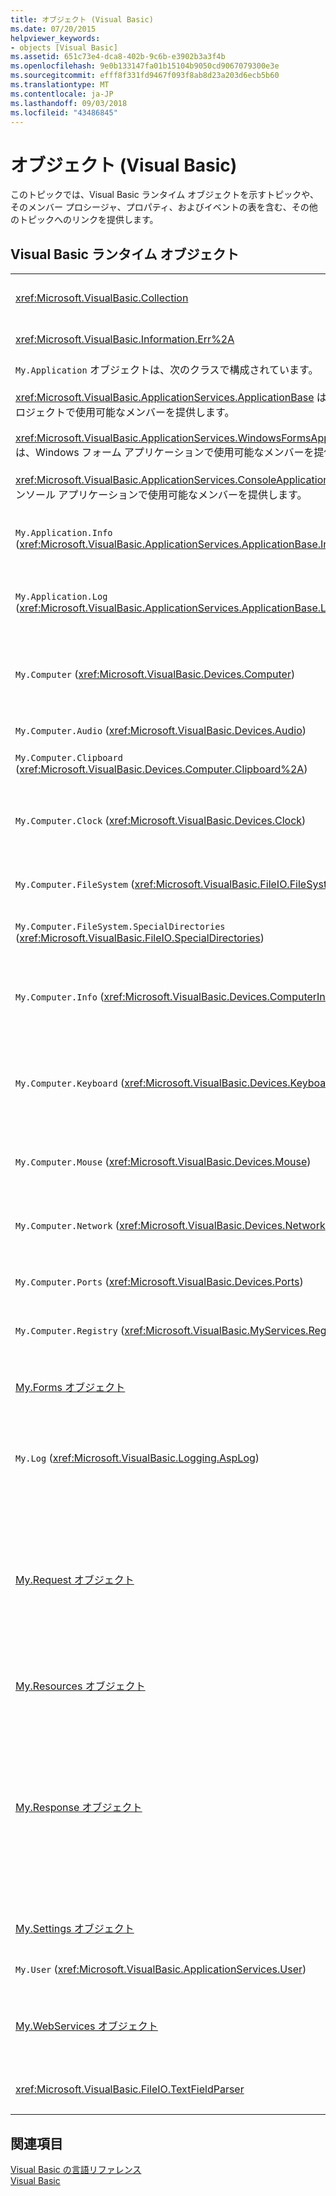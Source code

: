 ```yaml
---
title: オブジェクト (Visual Basic)
ms.date: 07/20/2015
helpviewer_keywords:
- objects [Visual Basic]
ms.assetid: 651c73e4-dca8-402b-9c6b-e3902b3a3f4b
ms.openlocfilehash: 9e0b133147fa01b15104b9050cd9067079300e3e
ms.sourcegitcommit: efff8f331fd9467f093f8ab8d23a203d6ecb5b60
ms.translationtype: MT
ms.contentlocale: ja-JP
ms.lasthandoff: 09/03/2018
ms.locfileid: "43486845"
---
```

# <a name="objects-visual-basic"></a>オブジェクト (Visual Basic)
このトピックでは、Visual Basic ランタイム オブジェクトを示すトピックや、そのメンバー プロシージャ、プロパティ、およびイベントの表を含む、その他のトピックへのリンクを提供します。  
  
## <a name="visual-basic-run-time-objects"></a>Visual Basic ランタイム オブジェクト  
  
|||  
|---|---|  
|<xref:Microsoft.VisualBasic.Collection>|単一のオブジェクトとして関連するアイテムのグループを表示するための便利な方法を提供します。|  
|<xref:Microsoft.VisualBasic.Information.Err%2A>|ランタイム エラーに関する情報を格納します。|  
|`My.Application` オブジェクトは、次のクラスで構成されています。<br /><br /> <xref:Microsoft.VisualBasic.ApplicationServices.ApplicationBase> は、すべてのプロジェクトで使用可能なメンバーを提供します。<br /><br /> <xref:Microsoft.VisualBasic.ApplicationServices.WindowsFormsApplicationBase> は、Windows フォーム アプリケーションで使用可能なメンバーを提供します。<br /><br /> <xref:Microsoft.VisualBasic.ApplicationServices.ConsoleApplicationBase> は、コンソール アプリケーションで使用可能なメンバーを提供します。|現在のアプリケーションまたは DLL にのみ関連付けられているデータを提供します。 システム レベル以外の情報は、`My.Application` に変更される可能性があります。<br /><br /> 一部のメンバーは、Windows フォームまたはコンソール アプリケーションでのみ使用できます。|  
|`My.Application.Info` (<xref:Microsoft.VisualBasic.ApplicationServices.ApplicationBase.Info%2A>)|バージョン番号、説明、読み込まれたアセンブリなど、アプリケーションに関する情報を取得するためにプロパティを提供します。|  
|`My.Application.Log` (<xref:Microsoft.VisualBasic.ApplicationServices.ApplicationBase.Log%2A>)|イベントと例外の情報をアプリケーションのログ リスナーに書き込むためのプロパティとメソッドを提供します。|  
|`My.Computer` (<xref:Microsoft.VisualBasic.Devices.Computer>)|オーディオ、時計、キーボード、ファイル システムなどのコンピューター コンポーネントを操作するためのプロパティを提供します。|  
|`My.Computer.Audio` (<xref:Microsoft.VisualBasic.Devices.Audio>)|サウンドを再生するためのメソッドを提供します。|  
|`My.Computer.Clipboard` (<xref:Microsoft.VisualBasic.Devices.Computer.Clipboard%2A>)|クリップボードを操作するためのメソッドを提供します。|  
|`My.Computer.Clock` (<xref:Microsoft.VisualBasic.Devices.Clock>)|システム クロックから現在の現地時刻と世界協定時刻 (グリニッジ標準時に相当します) にアクセスするためのプロパティを提供します。|  
|`My.Computer.FileSystem` (<xref:Microsoft.VisualBasic.FileIO.FileSystem>)|ドライブ、ファイル、ディレクトリを操作するためのプロパティとメソッドを提供します。|  
|`My.Computer.FileSystem.SpecialDirectories` (<xref:Microsoft.VisualBasic.FileIO.SpecialDirectories>)|一般的に参照されるディレクトリにアクセスするためのプロパティを提供します。|  
|`My.Computer.Info` (<xref:Microsoft.VisualBasic.Devices.ComputerInfo>)|コンピューターのメモリ、読み込まれたアセンブリ、名前、オペレーティング システムに関する情報を取得するためのプロパティを提供します。|  
|`My.Computer.Keyboard` (<xref:Microsoft.VisualBasic.Devices.Keyboard>)|現在どのキーが押されているかなど、キーボードの現在の状態にアクセスするためのプロパティを提供します。また、キーストロークを作業中のウィンドウに送るメソッドを提供します。|  
|`My.Computer.Mouse` (<xref:Microsoft.VisualBasic.Devices.Mouse>)|ローカル コンピューターにインストールされているマウスの形式と構成に関する情報を取得するためのプロパティを提供します。|  
|`My.Computer.Network` (<xref:Microsoft.VisualBasic.Devices.Network>)|コンピューターが接続されるネットワークと対話するためのプロパティ、イベント、およびメソッドを提供します。|  
|`My.Computer.Ports` (<xref:Microsoft.VisualBasic.Devices.Ports>)|コンピューターのシリアル ポートにアクセスするためのプロパティとメソッドを提供します。|  
|`My.Computer.Registry` (<xref:Microsoft.VisualBasic.MyServices.RegistryProxy>)|レジストリを操作するためのプロパティとメソッドを提供します。|  
|[My.Forms オブジェクト](../../../visual-basic/language-reference/objects/my-forms-object.md)|現在のプロジェクトで宣言されている各 Windows フォームのインスタンスにアクセスするためのプロパティを提供します。|  
|`My.Log` (<xref:Microsoft.VisualBasic.Logging.AspLog>)|イベントと例外の情報を Web アプリケーション用のアプリケーションのログ リスナーに書き込むためのプロパティとメソッドを提供します。|  
|[My.Request オブジェクト](../../../visual-basic/language-reference/objects/my-request-object.md)|要求されたページの <xref:System.Web.HttpRequest> オブジェクトを取得します。 `My.Request` オブジェクトには、現在の HTTP 要求に関する情報が含まれています。<br /><br /> `My.Request` オブジェクトは、[!INCLUDE[vstecasp](~/includes/vstecasp-md.md)] アプリケーションでのみ使うことができます。|  
|[My.Resources オブジェクト](../../../visual-basic/language-reference/objects/my-resources-object.md)|アプリケーションのリソースにアクセスするためのプロパティとクラスを提供します。|  
|[My.Response オブジェクト](../../../visual-basic/language-reference/objects/my-response-object.md)|<xref:System.Web.HttpResponse> に関連付けられている <xref:System.Web.UI.Page> オブジェクトを取得します。 このオブジェクトでは、HTTP 応答データをクライアントに送信し、その応答に関する情報を含めることができます。<br /><br /> `My.Response` オブジェクトは、[!INCLUDE[vstecasp](~/includes/vstecasp-md.md)] アプリケーションでのみ使うことができます。|  
|[My.Settings オブジェクト](../../../visual-basic/language-reference/objects/my-settings-object.md)|アプリケーションの設定にアクセスするためのプロパティとメソッドを提供します。|  
|`My.User` (<xref:Microsoft.VisualBasic.ApplicationServices.User>)|現在のユーザーに関する情報へのアクセスを提供します。|  
|[My.WebServices オブジェクト](../../../visual-basic/language-reference/objects/my-webservices-object.md)|現在のプロジェクトによって参照される各 Web サービスの単一のインスタンスを作成してアクセスするためのプロパティを提供します。|  
|<xref:Microsoft.VisualBasic.FileIO.TextFieldParser>|構造化テキスト ファイルの解析に使用するメソッドとプロパティを提供します。|  
  
## <a name="see-also"></a>関連項目  
 [Visual Basic の言語リファレンス](../../../visual-basic/language-reference/index.md)  
 [Visual Basic](../../../visual-basic/index.md)
